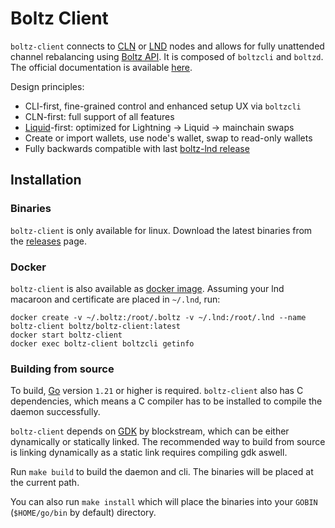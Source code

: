 # Boltz Client

`boltz-client` connects to [CLN](https://github.com/ElementsProject/lightning/) or [LND](https://github.com/lightningnetwork/lnd/) nodes and allows for fully unattended channel rebalancing using [Boltz API](https://docs.boltz.exchange/v/api). It is composed of `boltzcli` and `boltzd`. The official documentation is available [here](https://docs.boltz.exchange/v/boltz-client/).

Design principles:
- CLI-first, fine-grained control and enhanced setup UX via `boltzcli`
- CLN-first: full support of all features
- [Liquid](https://liquid.net/)-first: optimized for Lightning -> Liquid -> mainchain swaps
- Create or import wallets, use node's wallet, swap to read-only wallets 
- Fully backwards compatible with last [boltz-lnd release](https://github.com/BoltzExchange/boltz-client/releases/tag/v1.2.7)


## Installation


### Binaries

`boltz-client` is only available for linux.
Download the latest binaries from the [releases](https://github.com/BoltzExchange/boltz-client/releases) page.

### Docker

`boltz-client` is also available as [docker image](https://hub.docker.com/r/boltz/boltz-client/tags). Assuming your lnd macaroon and certificate are placed in `~/.lnd`, run:
```
docker create -v ~/.boltz:/root/.boltz -v ~/.lnd:/root/.lnd --name boltz-client boltz/boltz-client:latest
docker start boltz-client
docker exec boltz-client boltzcli getinfo
```

### Building from source

To build, [Go](https://go.dev/) version `1.21` or higher is required. `boltz-client` also has C dependencies, which means a C compiler has to be installed to compile the daemon successfully.

`boltz-client` depends on [GDK](https://github.com/Blockstream/gdk) by blockstream, which can be either dynamically or statically linked.
The recommended way to build from source is linking dynamically as a static link requires compiling gdk aswell.

Run `make build` to build the daemon and cli. The binaries will be placed at the current path.

You can also run `make install` which will place the binaries into your `GOBIN` (`$HOME/go/bin` by default) directory.


